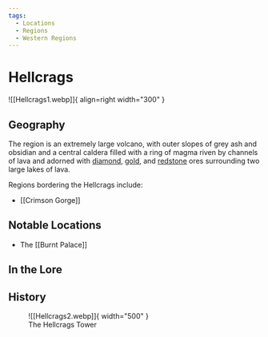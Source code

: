```yaml
---
tags:
  - Locations
  - Regions
  - Western Regions
---
```


# Hellcrags

![[Hellcrags1.webp]]{ align=right width="300" }

## Geography 

The region is an extremely large volcano, with outer slopes of grey ash and obsidian and a central caldera filled with a ring of magma riven by channels of lava and adorned with [diamond](https://minecraft.gamepedia.com/Diamond_Ore), [gold](https://minecraft.gamepedia.com/Gold_Ore), and [redstone](https://minecraft.gamepedia.com/Redstone_Ore) ores surrounding two large lakes of lava.

Regions bordering the Hellcrags include:

- [[Crimson Gorge]]

## Notable Locations

- The [[Burnt Palace]]

## In the Lore

## History

<figure markdown>
  ![[Hellcrags2.webp]]{ width="500" }
  <figcaption>The Hellcrags Tower</figcaption>
</figure>

